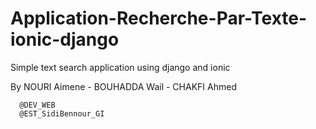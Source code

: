 # Application-Recherche-Par-Texte-ionic-django
Simple text search application using django and ionic

By NOURI Aimene - BOUHADDA Wail - CHAKFI Ahmed

      @DEV_WEB
      @EST_SidiBennour_GI
